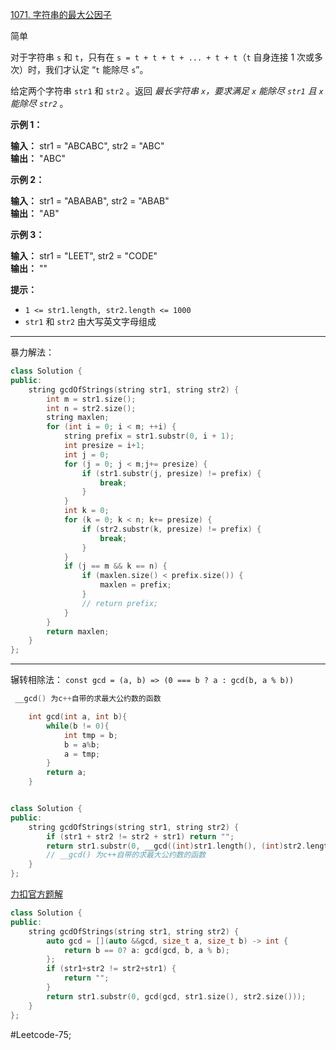 [1071. 字符串的最大公因子](https://leetcode.cn/problems/greatest-common-divisor-of-strings/)

简单

对于字符串 `s` 和 `t`，只有在 `s = t + t + t + ... + t + t`（`t` 自身连接 1 次或多次）时，我们才认定 “`t` 能除尽 `s`”。

给定两个字符串 `str1` 和 `str2` 。返回 _最长字符串 `x`，要求满足 `x` 能除尽 `str1` 且 `x`能除尽 `str2`_ 。

**示例 1：**

**输入：** str1 = "ABCABC", str2 = "ABC"  
**输出：** "ABC"  

**示例 2：**

**输入：** str1 = "ABABAB", str2 = "ABAB"  
**输出：** "AB"  

**示例 3：**

**输入：** str1 = "LEET", str2 = "CODE"  
**输出：**  ""

**提示：**

- `1 <= str1.length, str2.length <= 1000`
- `str1` 和 `str2` 由大写英文字母组成
---- ----
暴力解法：
```cpp
class Solution {
public:
    string gcdOfStrings(string str1, string str2) {
        int m = str1.size();
        int n = str2.size();
        string maxlen;
        for (int i = 0; i < m; ++i) {
            string prefix = str1.substr(0, i + 1);
            int presize = i+1;
            int j = 0;
            for (j = 0; j < m;j+= presize) {
                if (str1.substr(j, presize) != prefix) {
                    break;
                }
            }
            int k = 0;
            for (k = 0; k < n; k+= presize) {
                if (str2.substr(k, presize) != prefix) {
                    break;
                }
            }
            if (j == m && k == n) {
                if (maxlen.size() < prefix.size()) {
                    maxlen = prefix;
                }
                // return prefix;
            }
        }
        return maxlen;
    }
};
```

----
辗转相除法：
`const gcd = (a, b) => (0 === b ? a : gcd(b, a % b))`

```cpp
 __gcd() 为c++自带的求最大公约数的函数
```

```cpp
    int gcd(int a, int b){
        while(b != 0){
            int tmp = b;
            b = a%b;
            a = tmp;
        }
        return a;
    }
```

```cpp

class Solution {
public:
    string gcdOfStrings(string str1, string str2) {
        if (str1 + str2 != str2 + str1) return "";
        return str1.substr(0, __gcd((int)str1.length(), (int)str2.length())); 
        // __gcd() 为c++自带的求最大公约数的函数
    }
};
```
[力扣官方题解](https://leetcode.cn/problems/greatest-common-divisor-of-strings/solutions/143956/zi-fu-chuan-de-zui-da-gong-yin-zi-by-leetcode-solu/)

```cpp
class Solution {
public:
    string gcdOfStrings(string str1, string str2) {
        auto gcd = [](auto &&gcd, size_t a, size_t b) -> int {
            return b == 0? a: gcd(gcd, b, a % b);
        };
        if (str1+str2 != str2+str1) {
            return "";
        }
        return str1.substr(0, gcd(gcd, str1.size(), str2.size()));
    }
};
```
#Leetcode-75;